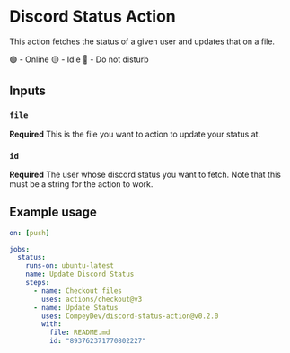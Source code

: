 # Discord Status Action

This action fetches the status of a given user and updates that on a file. 

🟢 - Online
🟡 - Idle
🔴 - Do not disturb

## Inputs

### `file`

**Required** This is the file you want to action to update your status at. 

### `id`

**Required** The user whose discord status you want to fetch. Note that this must be a string for the action to work. 

## Example usage

```yml
on: [push]

jobs:
  status:
    runs-on: ubuntu-latest
    name: Update Discord Status
    steps:
      - name: Checkout files
        uses: actions/checkout@v3
      - name: Update Status
        uses: CompeyDev/discord-status-action@v0.2.0
        with:
          file: README.md
          id: "893762371770802227"

```
